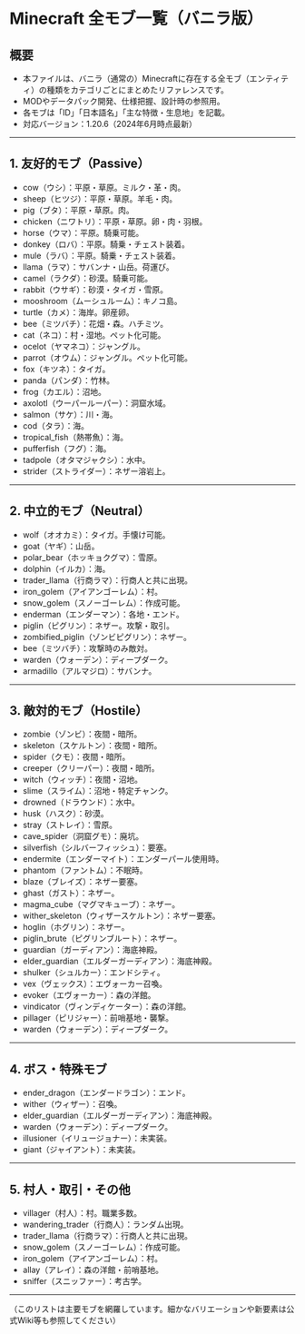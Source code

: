 # Minecraft 全モブ一覧（バニラ版）

## 概要
- 本ファイルは、バニラ（通常の）Minecraftに存在する全モブ（エンティティ）の種類をカテゴリごとにまとめたリファレンスです。
- MODやデータパック開発、仕様把握、設計時の参照用。
- 各モブは「ID」「日本語名」「主な特徴・生息地」を記載。
- 対応バージョン：1.20.6（2024年6月時点最新）

---

## 1. 友好的モブ（Passive）
- cow（ウシ）：平原・草原。ミルク・革・肉。
- sheep（ヒツジ）：平原・草原。羊毛・肉。
- pig（ブタ）：平原・草原。肉。
- chicken（ニワトリ）：平原・草原。卵・肉・羽根。
- horse（ウマ）：平原。騎乗可能。
- donkey（ロバ）：平原。騎乗・チェスト装着。
- mule（ラバ）：平原。騎乗・チェスト装着。
- llama（ラマ）：サバンナ・山岳。荷運び。
- camel（ラクダ）：砂漠。騎乗可能。
- rabbit（ウサギ）：砂漠・タイガ・雪原。
- mooshroom（ムーシュルーム）：キノコ島。
- turtle（カメ）：海岸。卵産卵。
- bee（ミツバチ）：花畑・森。ハチミツ。
- cat（ネコ）：村・湿地。ペット化可能。
- ocelot（ヤマネコ）：ジャングル。
- parrot（オウム）：ジャングル。ペット化可能。
- fox（キツネ）：タイガ。
- panda（パンダ）：竹林。
- frog（カエル）：沼地。
- axolotl（ウーパールーパー）：洞窟水域。
- salmon（サケ）：川・海。
- cod（タラ）：海。
- tropical_fish（熱帯魚）：海。
- pufferfish（フグ）：海。
- tadpole（オタマジャクシ）：水中。
- strider（ストライダー）：ネザー溶岩上。

---

## 2. 中立的モブ（Neutral）
- wolf（オオカミ）：タイガ。手懐け可能。
- goat（ヤギ）：山岳。
- polar_bear（ホッキョクグマ）：雪原。
- dolphin（イルカ）：海。
- trader_llama（行商ラマ）：行商人と共に出現。
- iron_golem（アイアンゴーレム）：村。
- snow_golem（スノーゴーレム）：作成可能。
- enderman（エンダーマン）：各地・エンド。
- piglin（ピグリン）：ネザー。攻撃・取引。
- zombified_piglin（ゾンビピグリン）：ネザー。
- bee（ミツバチ）：攻撃時のみ敵対。
- warden（ウォーデン）：ディープダーク。
- armadillo（アルマジロ）：サバンナ。

---

## 3. 敵対的モブ（Hostile）
- zombie（ゾンビ）：夜間・暗所。
- skeleton（スケルトン）：夜間・暗所。
- spider（クモ）：夜間・暗所。
- creeper（クリーパー）：夜間・暗所。
- witch（ウィッチ）：夜間・沼地。
- slime（スライム）：沼地・特定チャンク。
- drowned（ドラウンド）：水中。
- husk（ハスク）：砂漠。
- stray（ストレイ）：雪原。
- cave_spider（洞窟グモ）：廃坑。
- silverfish（シルバーフィッシュ）：要塞。
- endermite（エンダーマイト）：エンダーパール使用時。
- phantom（ファントム）：不眠時。
- blaze（ブレイズ）：ネザー要塞。
- ghast（ガスト）：ネザー。
- magma_cube（マグマキューブ）：ネザー。
- wither_skeleton（ウィザースケルトン）：ネザー要塞。
- hoglin（ホグリン）：ネザー。
- piglin_brute（ピグリンブルート）：ネザー。
- guardian（ガーディアン）：海底神殿。
- elder_guardian（エルダーガーディアン）：海底神殿。
- shulker（シュルカー）：エンドシティ。
- vex（ヴェックス）：エヴォーカー召喚。
- evoker（エヴォーカー）：森の洋館。
- vindicator（ヴィンディケーター）：森の洋館。
- pillager（ピリジャー）：前哨基地・襲撃。
- warden（ウォーデン）：ディープダーク。

---

## 4. ボス・特殊モブ
- ender_dragon（エンダードラゴン）：エンド。
- wither（ウィザー）：召喚。
- elder_guardian（エルダーガーディアン）：海底神殿。
- warden（ウォーデン）：ディープダーク。
- illusioner（イリュージョナー）：未実装。
- giant（ジャイアント）：未実装。

---

## 5. 村人・取引・その他
- villager（村人）：村。職業多数。
- wandering_trader（行商人）：ランダム出現。
- trader_llama（行商ラマ）：行商人と共に出現。
- snow_golem（スノーゴーレム）：作成可能。
- iron_golem（アイアンゴーレム）：村。
- allay（アレイ）：森の洋館・前哨基地。
- sniffer（スニッファー）：考古学。

---

（このリストは主要モブを網羅しています。細かなバリエーションや新要素は公式Wiki等も参照してください）
